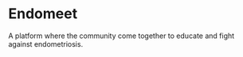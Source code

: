 # Endomeet
A platform where the community come together to educate and fight against endometriosis.
